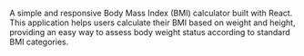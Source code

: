 
A simple and responsive Body Mass Index (BMI) calculator built with React. This application helps users calculate their BMI based on weight and height, providing an easy way to assess body weight status according to standard BMI categories.
